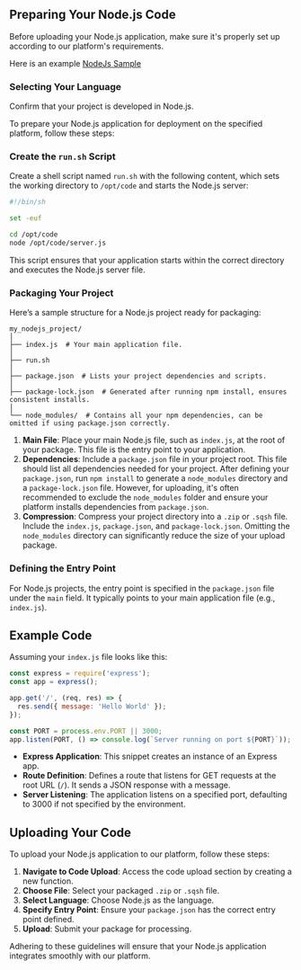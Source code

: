 ## Preparing Your Node.js Code

Before uploading your Node.js application, make sure it's properly set up according to our platform's requirements.

Here is an example [NodeJs Sample](https://github.com/aleph-im/aleph-vm/tree/main/examples/example_http_js)

### Selecting Your Language

Confirm that your project is developed in Node.js.

To prepare your Node.js application for deployment on the specified platform, follow these steps:

### Create the `run.sh` Script

Create a shell script named `run.sh` with the following content, which sets the working directory to `/opt/code` and starts the Node.js server:

   ```bash
   #!/bin/sh

   set -euf

   cd /opt/code
   node /opt/code/server.js
   ```

   This script ensures that your application starts within the correct directory and executes the Node.js server file.

### Packaging Your Project

Here’s a sample structure for a Node.js project ready for packaging:

```plaintext
my_nodejs_project/
│
├── index.js  # Your main application file.
│
├── run.sh
│
├── package.json  # Lists your project dependencies and scripts.
│
├── package-lock.json  # Generated after running npm install, ensures consistent installs.
│
└── node_modules/  # Contains all your npm dependencies, can be omitted if using package.json correctly.
```

1. **Main File**: Place your main Node.js file, such as `index.js`, at the root of your package. This file is the entry point to your application.
2. **Dependencies**: Include a `package.json` file in your project root. This file should list all dependencies needed for your project. After defining your `package.json`, run `npm install` to generate a `node_modules` directory and a `package-lock.json` file. However, for uploading, it's often recommended to exclude the `node_modules` folder and ensure your platform installs dependencies from `package.json`.
3. **Compression**: Compress your project directory into a `.zip` or `.sqsh` file. Include the `index.js`, `package.json`, and `package-lock.json`. Omitting the `node_modules` directory can significantly reduce the size of your upload package.

### Defining the Entry Point

For Node.js projects, the entry point is specified in the `package.json` file under the `main` field. It typically points to your main application file (e.g., `index.js`).

## Example Code

Assuming your `index.js` file looks like this:

```javascript
const express = require('express');
const app = express();

app.get('/', (req, res) => {
  res.send({ message: 'Hello World' });
});

const PORT = process.env.PORT || 3000;
app.listen(PORT, () => console.log(`Server running on port ${PORT}`));
```

- **Express Application**: This snippet creates an instance of an Express app.
- **Route Definition**: Defines a route that listens for GET requests at the root URL (`/`). It sends a JSON response with a message.
- **Server Listening**: The application listens on a specified port, defaulting to 3000 if not specified by the environment.

## Uploading Your Code

To upload your Node.js application to our platform, follow these steps:

1. **Navigate to Code Upload**: Access the code upload section by creating a new function.
2. **Choose File**: Select your packaged `.zip` or `.sqsh` file.
3. **Select Language**: Choose Node.js as the language.
4. **Specify Entry Point**: Ensure your `package.json` has the correct entry point defined.
5. **Upload**: Submit your package for processing.

Adhering to these guidelines will ensure that your Node.js application integrates smoothly with our platform.